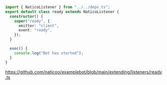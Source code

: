 ```ts
import { NaticoListener } from "../../deps.ts";
export default class ready extends NaticoListener {
  constructor() {
    super("ready", {
      emitter: "client",
      event: "ready",
    });
  }

  exec() {
    console.log("Bot has started");
  }
}
```

https://github.com/naticoo/examplebot/blob/main/extending/listeners/ready.ts
